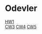 # Odevler

<a href="https://feyzanursaka.github.io/Odevler/HW1.html" rel="nofollow">HW1</a><br>
<a href="https://feyzanursaka.github.io/Odevler/work/inspector.html" rel="nofollow">CW3</a>
<a href="https://feyzanursaka.github.io/Odevler/index.html" rel="nofollow">CW4</a>
<a href="https://feyzanursaka.github.io/Odevler/CW5/CW5.html" rel="nofollow">CW5</a>

